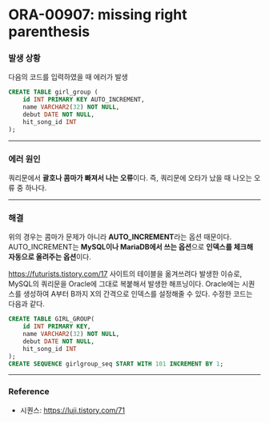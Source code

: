 # ORA-00907: missing right parenthesis

### 발생 상황

다음의 코드를 입력하였을 때 에러가 발생

```SQL
CREATE TABLE girl_group ( 
    id INT PRIMARY KEY AUTO_INCREMENT,
    name VARCHAR2(32) NOT NULL,
    debut DATE NOT NULL,
    hit_song_id INT
);
```



---

### 에러 원인

쿼리문에서 **괄호나 콤마가 빠져서 나는 오류**이다. 즉, 쿼리문에 오타가 났을 때 나오는 오류 중 하나다.

---

### 해결

 위의 경우는 콤마가 문제가 아니라 **AUTO_INCREMENT**라는 옵션 때문이다. AUTO_INCREMENT는 **MySQL이나 MariaDB에서 쓰는 옵션**으로 **인덱스를 체크해 자동으로 올려주는 옵션**이다.



 https://futurists.tistory.com/17 사이트의 테이블을 옮겨쓰려다 발생한 이슈로, MySQL의 쿼리문을 Oracle에 그대로 복붙해서 발생한 해프닝이다. Oracle에는 시퀀스를 생성하여 A부터 B까지 X의 간격으로 인덱스를 설정해줄 수 있다. 수정한 코드는 다음과 같다.



```sql
CREATE TABLE GIRL_GROUP( 
    id INT PRIMARY KEY,
    name VARCHAR2(32) NOT NULL,
    debut DATE NOT NULL,
    hit_song_id INT
);
CREATE SEQUENCE girlgroup_seq START WITH 101 INCREMENT BY 1;
```

---

### Reference

- 시퀀스: https://luji.tistory.com/71